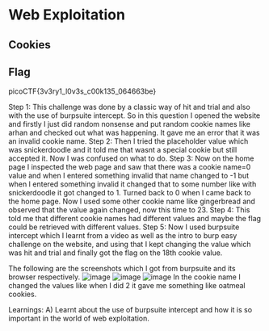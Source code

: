 # Web Exploitation
## Cookies
## Flag
picoCTF{3v3ry1_l0v3s_c00k135_064663be}


Step 1:
This challenge was done by a classic way of hit and trial and also with the use of burpsuite intercept.
So in this question I opened the website and firstly I just did random nonsense and put random cookie names like arhan and checked out what was happening.
It gave me an error that it was an invalid cookie name.
Step 2:
Then I tried the placeholder value which was snickerdoodle and it told me that wasnt a special cookie but still accepted it.
Now I was confused on what to do.
Step 3:
Now on the home page I inspected the web page and saw that there was a cookie name=0 value and when I entered something invalid that name changed to -1 but when I entered something invalid it changed that to some number like with snickerdoodle it got changed to 1.
Turned back to 0 when I came back to the home page.
Now I used some other cookie name like gingerbread and observed that the value again changed, now this time to 23.
Step 4:
This told me that different cookie names had different values and maybe the flag could be retrieved with different values.
Step 5:
Now I used burpsuite intercept which I learnt from a video as well as the intro to burp easy challenge on the website, and using that I kept changing the value which was hit and trial and finally got the flag on the 18th cookie value.

The following are the screenshots which I got from burpsuite and its browser respectively.
![image](https://github.com/user-attachments/assets/01194d12-26bf-4ea7-bde9-3153d343d0c7)
![image](https://github.com/user-attachments/assets/0b3f8027-3382-4229-9891-d5ace26109d2)
![image](https://github.com/user-attachments/assets/e42d63f8-b49f-4552-8e1c-593dbd1147aa)
In the cookie name I changed the values like when I did 2 it gave me something like oatmeal cookies.

Learnings:
A) Learnt about the use of burpsuite intercept and how it is so important in the world of web exploitation.



